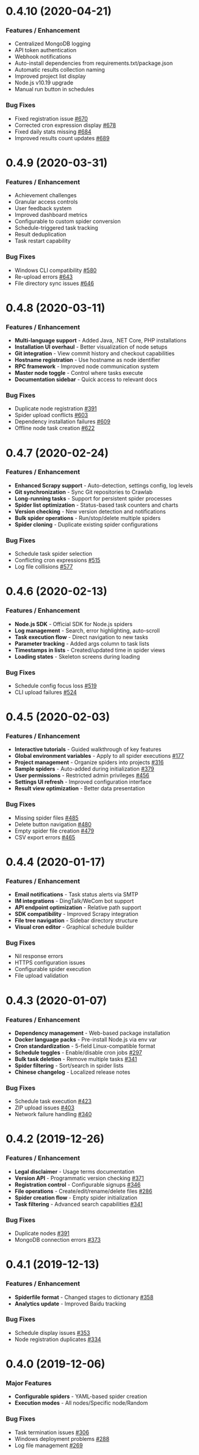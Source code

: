 # 0.4.10 (2020-04-21)
### Features / Enhancement
- Centralized MongoDB logging
- API token authentication
- Webhook notifications
- Auto-install dependencies from requirements.txt/package.json
- Automatic results collection naming
- Improved project list display
- Node.js v10.19 upgrade
- Manual run button in schedules

### Bug Fixes
- Fixed registration issue [#670](https://github.com/crawlab-team/crawlab/issues/670)
- Corrected cron expression display [#678](https://github.com/crawlab-team/crawlab/issues/678)
- Fixed daily stats missing [#684](https://github.com/crawlab-team/crawlab/issues/684)
- Improved results count updates [#689](https://github.com/crawlab-team/crawlab/issues/689)

# 0.4.9 (2020-03-31)
### Features / Enhancement
- Achievement challenges
- Granular access controls
- User feedback system
- Improved dashboard metrics
- Configurable to custom spider conversion
- Schedule-triggered task tracking
- Result deduplication
- Task restart capability

### Bug Fixes
- Windows CLI compatibility [#580](https://github.com/crawlab-team/crawlab/issues/580)
- Re-upload errors [#643](https://github.com/crawlab-team/crawlab/issues/643)
- File directory sync issues [#646](https://github.com/crawlab-team/crawlab/issues/646)

# 0.4.8 (2020-03-11)
### Features / Enhancement
- **Multi-language support** - Added Java, .NET Core, PHP installations
- **Installation UI overhaul** - Better visualization of node setups
- **Git integration** - View commit history and checkout capabilities
- **Hostname registration** - Use hostname as node identifier
- **RPC framework** - Improved node communication system
- **Master node toggle** - Control where tasks execute
- **Documentation sidebar** - Quick access to relevant docs

### Bug Fixes
- Duplicate node registration [#391](https://github.com/crawlab-team/crawlab/issues/391)
- Spider upload conflicts [#603](https://github.com/crawlab-team/crawlab/issues/603)
- Dependency installation failures [#609](https://github.com/crawlab-team/crawlab/issues/609)
- Offline node task creation [#622](https://github.com/crawlab-team/crawlab/issues/622)

# 0.4.7 (2020-02-24)
### Features / Enhancement
- **Enhanced Scrapy support** - Auto-detection, settings config, log levels
- **Git synchronization** - Sync Git repositories to Crawlab
- **Long-running tasks** - Support for persistent spider processes
- **Spider list optimization** - Status-based task counters and charts
- **Version checking** - New version detection and notifications
- **Bulk spider operations** - Run/stop/delete multiple spiders
- **Spider cloning** - Duplicate existing spider configurations

### Bug Fixes
- Schedule task spider selection
- Conflicting cron expressions [#515](https://github.com/crawlab-team/crawlab/issues/515)
- Log file collisions [#577](https://github.com/crawlab-team/crawlab/issues/577)

# 0.4.6 (2020-02-13)
### Features / Enhancement
- **Node.js SDK** - Official SDK for Node.js spiders
- **Log management** - Search, error highlighting, auto-scroll
- **Task execution flow** - Direct navigation to new tasks
- **Parameter tracking** - Added args column to task lists
- **Timestamps in lists** - Created/updated time in spider views
- **Loading states** - Skeleton screens during loading

### Bug Fixes
- Schedule config focus loss [#519](https://github.com/crawlab-team/crawlab/issues/519)
- CLI upload failures [#524](https://github.com/crawlab-team/crawlab/issues/524)

# 0.4.5 (2020-02-03)
### Features / Enhancement
- **Interactive tutorials** - Guided walkthrough of key features
- **Global environment variables** - Apply to all spider executions [#177](https://github.com/crawlab-team/crawlab/issues/177)
- **Project management** - Organize spiders into projects [#316](https://github.com/crawlab-team/crawlab/issues/316)
- **Sample spiders** - Auto-added during initialization [#379](https://github.com/crawlab-team/crawlab/issues/379)
- **User permissions** - Restricted admin privileges [#456](https://github.com/crawlab-team/crawlab/issues/456)
- **Settings UI refresh** - Improved configuration interface
- **Result view optimization** - Better data presentation

### Bug Fixes
- Missing spider files [#485](https://github.com/crawlab-team/crawlab/issues/485)
- Delete button navigation [#480](https://github.com/crawlab-team/crawlab/issues/480)
- Empty spider file creation [#479](https://github.com/crawlab-team/crawlab/issues/479)
- CSV export errors [#465](https://github.com/crawlab-team/crawlab/issues/465)

# 0.4.4 (2020-01-17)
### Features / Enhancement
- **Email notifications** - Task status alerts via SMTP
- **IM integrations** - DingTalk/WeCom bot support
- **API endpoint optimization** - Relative path support
- **SDK compatibility** - Improved Scrapy integration
- **File tree navigation** - Sidebar directory structure
- **Visual cron editor** - Graphical schedule builder

### Bug Fixes
- Nil response errors
- HTTPS configuration issues
- Configurable spider execution
- File upload validation

# 0.4.3 (2020-01-07)
### Features / Enhancement
- **Dependency management** - Web-based package installation
- **Docker language packs** - Pre-install Node.js via env var
- **Cron standardization** - 5-field Linux-compatible format
- **Schedule toggles** - Enable/disable cron jobs [#297](https://github.com/crawlab-team/crawlab/issues/297)
- **Bulk task deletion** - Remove multiple tasks [#341](https://github.com/crawlab-team/crawlab/issues/341)
- **Spider filtering** - Sort/search in spider lists
- **Chinese changelog** - Localized release notes

### Bug Fixes
- Schedule task execution [#423](https://github.com/crawlab-team/crawlab/issues/423)
- ZIP upload issues [#403](https://github.com/crawlab-team/crawlab/issues/403)
- Network failure handling [#340](https://github.com/crawlab-team/crawlab/issues/340)

# 0.4.2 (2019-12-26)
### Features / Enhancement
- **Legal disclaimer** - Usage terms documentation
- **Version API** - Programmatic version checking [#371](https://github.com/crawlab-team/crawlab/issues/371)
- **Registration control** - Configurable signups [#346](https://github.com/crawlab-team/crawlab/issues/346)
- **File operations** - Create/edit/rename/delete files [#286](https://github.com/crawlab-team/crawlab/issues/286)
- **Spider creation flow** - Empty spider initialization
- **Task filtering** - Advanced search capabilities [#341](https://github.com/crawlab-team/crawlab/issues/341)

### Bug Fixes
- Duplicate nodes [#391](https://github.com/crawlab-team/crawlab/issues/391)
- MongoDB connection errors [#373](https://github.com/crawlab-team/crawlab/issues/373)

# 0.4.1 (2019-12-13)
### Features / Enhancement
- **Spiderfile format** - Changed stages to dictionary [#358](https://github.com/crawlab-team/crawlab/issues/358)
- **Analytics update** - Improved Baidu tracking

### Bug Fixes
- Schedule display issues [#353](https://github.com/crawlab-team/crawlab/issues/353)
- Node registration duplicates [#334](https://github.com/crawlab-team/crawlab/issues/334)

# 0.4.0 (2019-12-06)
### Major Features
- **Configurable spiders** - YAML-based spider creation
- **Execution modes** - All nodes/Specific node/Random

### Bug Fixes
- Task termination issues [#306](https://github.com/crawlab-team/crawlab/issues/306)
- Windows deployment problems [#288](https://github.com/crawlab-team/crawlab/issues/288)
- Log file management [#269](https://github.com/crawlab-team/crawlab/issues/269) 